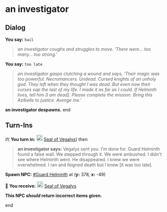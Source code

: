 # an investigator


## Dialog

**You say:** `hail`



>*an investigator coughs and struggles to move. 'There were... too many... too strong.'*

**You say:** `too late`



>*an investigator gasps clutching a wound and says, 'Their magic was too powerful. Necromancers. Undead. Cursed knights of an unholy god. They left when they thought I was dead. But even now their curses sap the last of my life. I made it as far as I could. If Helminth lives, tell him [I am dead]. Please complete the mission. Bring this Azibelle to justice. Avenge me.'*


**an investigator despawns.**
end



## Turn-Ins





if( **You turn in:** <img style="background:url(/static/icons/blank_slot.gif);width:20px;height:20px;" src="/static/icons/item_515.png" alt="" /> <a
                                href="/item/2694" data-url="2694" class="tooltip-link link">Seal of Vegalys</a>) then


>**an investigator says:** Vegalys sent you. I'm done for. Guard Helminth found a false wall. We stepped through it. We were ambushed. I didn't see where Helminth went. He disappeared. I knew we were overwhelmed. I ran and feigned death but I knew [it was too late].


**Spawn NPC:**  [\#Guard Helminth](/npc/45005) at (**y:** 378, **x:** -49)


 &#127873; **You receive:**  <img style="background:url(/static/icons/blank_slot.gif);width:20px;height:20px;" src="/static/icons/item_515.png" alt="" /> <a
                                href="/item/2694" data-url="2694" class="tooltip-link link">Seal of Vegalys</a> 

 

**This NPC *should* return incorrect items given.**

end